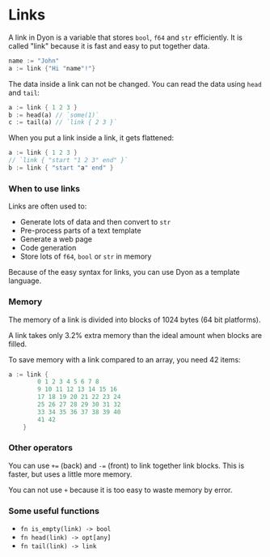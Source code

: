 # Links

A link in Dyon is a variable that stores `bool`, `f64` and `str` efficiently.
It is called "link" because it is fast and easy to put together data.

```rust
name := "John"
a := link {"Hi "name"!"}
```

The data inside a link can not be changed.
You can read the data using `head` and `tail`:

```rust
a := link { 1 2 3 }
b := head(a) // `some(1)`
c := tail(a) // `link { 2 3 }`
```

When you put a link inside a link, it gets flattened:

```rust
a := link { 1 2 3 }
// `link { "start "1 2 3" end" }`
b := link { "start "a" end" }
```

### When to use links

Links are often used to:

- Generate lots of data and then convert to `str`
- Pre-process parts of a text template
- Generate a web page
- Code generation
- Store lots of `f64`, `bool` or `str` in memory

Because of the easy syntax for links, you can use Dyon as a template language.

### Memory

The memory of a link is divided into blocks of 1024 bytes (64 bit platforms).

A link takes only 3.2% extra memory than the ideal amount when blocks are filled.

To save memory with a link compared to an array, you need 42 items:

```rust
a := link {
        0 1 2 3 4 5 6 7 8
        9 10 11 12 13 14 15 16
        17 18 19 20 21 22 23 24
        25 26 27 28 29 30 31 32
        33 34 35 36 37 38 39 40
        41 42
    }
```

### Other operators

You can use `+=` (back) and `-=` (front) to link together link blocks.
This is faster, but uses a little more memory.

You can not use `+` because it is too easy to waste memory by error.

### Some useful functions

- `fn is_empty(link) -> bool`
- `fn head(link) -> opt[any]`
- `fn tail(link) -> link`
